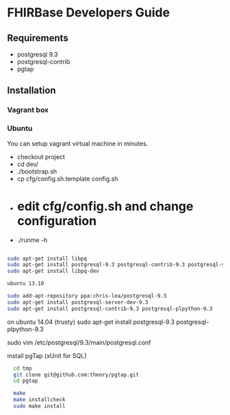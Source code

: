 # FHIRBase Developers Guide

## Requirements

* postgresql 9.3
* postgresql-contrib
* pgtap

## Installation

### Vagrant box

### Ubuntu

You can setup vagrant virtual machine in minutes.

* checkout project
* cd dev/
* ./bootstrap.sh
* cp cfg/config.sh.template config.sh
* # edit cfg/config.sh and change configuration
* ./runme -h


```bash

sudo apt-get install libpq
sudo apt-get install postgresql-9.3 postgresql-contrib-9.3 postgresql-server-dev-9.3 postgresql-plpython-9.3
sudo apt-get install libpq-dev

ubuntu 13.10

sudo add-apt-repository ppa:chris-lea/postgresql-9.3
sudo apt-get install postgresql-server-dev-9.3
sudo apt-get install postgresql-contrib-9.3 postgresql-plpython-9.3

```

on ubuntu 14.04 (trusty)
sudo apt-get install postgresql-9.3 postgresql-plpython-9.3

sudo vim /etc/postgresql/9.3/main/postgresql.conf


install pgTap (xUnit for SQL)

```bash
  cd tmp
  git clone git@github.com:theory/pgtap.git
  cd pgtap

  make
  make installcheck
  sudo make install
```
